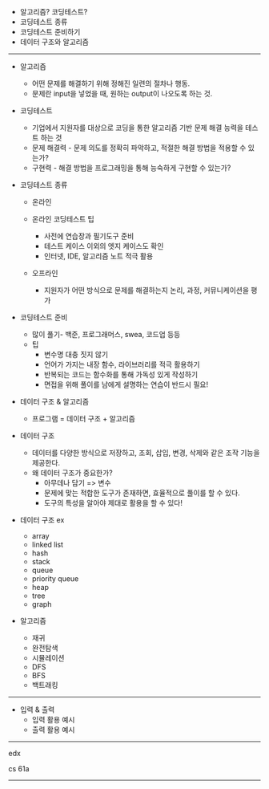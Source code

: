 - 알고리즘? 코딩테스트?
- 코딩테스트 종류
- 코딩테스트 준비하기
- 데이터 구조와 알고리즘

---

- 알고리즘

  - 어떤 문제를 해결하기 위해 정해진 일련의 절차나 행동. 
  - 문제란 input을 넣었을 때, 원하는 output이 나오도록 하는 것.

- 코딩테스트

  - 기업에서 지원자를 대상으로 코딩을 통한 알고리즘 기반 문제 해결 능력을 테스트 하는 것
  - 문제 해결력 - 문제 의도를 정확히 파악하고, 적절한 해결 방법을 적용할 수 있는가?
  - 구현력 -  해결 방법을 프로그래밍을 통해 능숙하게 구현할 수 있는가?

- 코딩테스트 종류

  - 온라인
  - 온라인 코딩테스트 팁
    - 사전에 연습장과 필기도구 준비
    - 테스트 케이스 이외의 엣지 케이스도 확인
    - 인터넷, IDE, 알고리즘 노트 적극 활용

  - 오프라인
    - 지원자가 어떤 방식으로 문제를 해결하는지 논리, 과정, 커뮤니케이션을 평가

- 코딩테스트 준비

  - 많이 풀기- 백준, 프로그래머스, swea, 코드업 등등  
  - 팁
    - 변수명 대충 짓지 않기
    - 언어가 가지는 내장 함수, 라이브러리를 적극 활용하기
    - 반복되는 코드는 함수화를 통해 가독성 있게 작성하기
    - 면접을 위해 풀이를 남에게 설명하는 연습이 반드시 필요!

- 데이터 구조 & 알고리즘

  - 프로그램 = 데이터 구조 + 알고리즘

- 데이터 구조

  - 데이터를 다양한 방식으로 저장하고, 조회, 삽입, 변경, 삭제와 같은 조작 기능을 제공한다. 
  - 왜 데이터 구조가 중요한가?
    - 아무데나 담기 => 변수
    - 문제에 맞는 적합한 도구가 존재하면, 효율적으로 풀이를 할 수 있다. 
    - 도구의 특성을 알아야 제대로 활용을 할 수 있다!

- 데이터 구조 ex

  - array
  - linked list
  - hash
  - stack
  - queue
  - priority queue
  - heap
  - tree
  - graph

- 알고리즘

  - 재귀
  - 완전탐색
  - 시뮬레이션
  - DFS
  - BFS 
  - 백트래킹

---

- 입력 & 출력
  - 입력 활용 예시
  - 출력 활용 예시

---

edx

cs 61a

---


